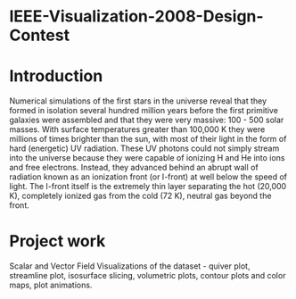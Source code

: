 # IEEE-Visualization-2008-Design-Contest
# Introduction
Numerical simulations of the first stars in the universe reveal that they formed in isolation several hundred million years before the first primitive galaxies were assembled and that they were very massive: 100 - 500 solar masses. With surface temperatures greater than 100,000 K they were millions of times brighter than the sun, with most of their light in the form of hard (energetic) UV radiation. These UV photons could not simply stream into the universe because they were capable of ionizing H and He into ions and free electrons. Instead, they advanced behind an abrupt wall of radiation known as an ionization front (or I-front) at well below the speed of light. The I-front itself is the extremely thin layer separating the hot (20,000 K), completely ionized gas from the cold (72 K), neutral gas beyond the front.
# Project work
Scalar and Vector Field Visualizations of the dataset - quiver plot, streamline plot, isosurface slicing, volumetric plots, contour plots and color maps, plot animations.
